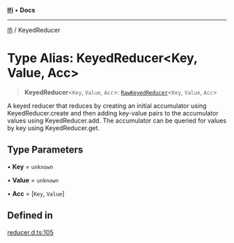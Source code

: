 [**lfi**](../readme.md) • **Docs**

---

[lfi](../globals.md) / KeyedReducer

# Type Alias: KeyedReducer\<Key, Value, Acc\>

> **KeyedReducer**\<`Key`, `Value`, `Acc`\>:
> [`RawKeyedReducer`](RawKeyedReducer.md)\<`Key`, `Value`, `Acc`\>

A keyed reducer that reduces by creating an initial accumulator using
KeyedReducer.create and then adding key-value pairs to the accumulator values
using KeyedReducer.add. The accumulator can be queried for values by key using
KeyedReducer.get.

## Type Parameters

• **Key** = `unknown`

• **Value** = `unknown`

• **Acc** = [`Key`, `Value`]

## Defined in

[reducer.d.ts:105](https://github.com/TomerAberbach/lfi/blob/dd796c78d3ff68ae7bf4a0272b3cbeca688438e7/src/operations/reducer.d.ts#L105)
